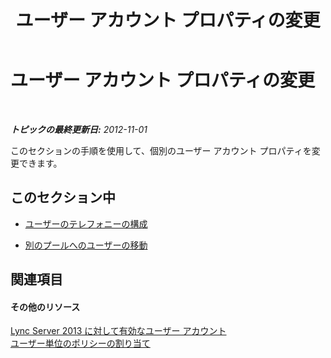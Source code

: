 ﻿---
title: ユーザー アカウント プロパティの変更
TOCTitle: ユーザー アカウント プロパティの変更
ms:assetid: 0716c2ae-ffa7-4877-9d70-fe72be63ad9a
ms:mtpsurl: https://technet.microsoft.com/ja-jp/library/JJ687961(v=OCS.15)
ms:contentKeyID: 49886831
ms.date: 05/19/2016
mtps_version: v=OCS.15
ms.translationtype: HT
---

# ユーザー アカウント プロパティの変更

 

_**トピックの最終更新日:** 2012-11-01_

このセクションの手順を使用して、個別のユーザー アカウント プロパティを変更できます。

## このセクション中

  - [ユーザーのテレフォニーの構成](lync-server-2013-configure-telephony-for-a-user.md)

  - [別のプールへのユーザーの移動](lync-server-2013-move-users-to-another-pool.md)

## 関連項目

#### その他のリソース

[Lync Server 2013 に対して有効なユーザー アカウント](lync-server-2013-user-accounts-enabled-for-lync-server.md)  
[ユーザー単位のポリシーの割り当て](lync-server-2013-assigning-per-user-policies.md)

